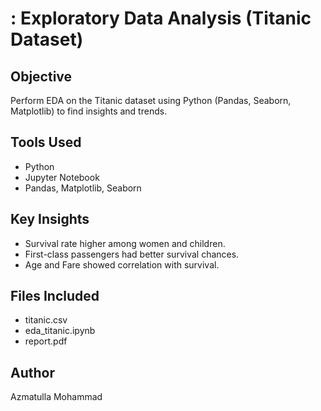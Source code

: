 # : Exploratory Data Analysis (Titanic Dataset)

## Objective
Perform EDA on the Titanic dataset using Python (Pandas, Seaborn, Matplotlib) to find insights and trends.

## Tools Used
- Python
- Jupyter Notebook
- Pandas, Matplotlib, Seaborn

## Key Insights
- Survival rate higher among women and children.
- First-class passengers had better survival chances.
- Age and Fare showed correlation with survival.

## Files Included
- titanic.csv
- eda_titanic.ipynb
- report.pdf

## Author
Azmatulla Mohammad
